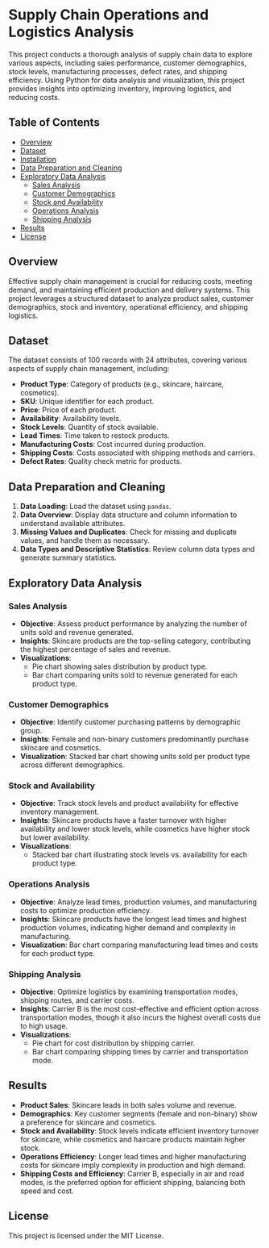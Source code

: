 # Supply Chain Operations and Logistics Analysis

This project conducts a thorough analysis of supply chain data to explore various aspects, including sales performance, customer demographics, stock levels, manufacturing processes, defect rates, and shipping efficiency. Using Python for data analysis and visualization, this project provides insights into optimizing inventory, improving logistics, and reducing costs.

## Table of Contents
- [Overview](#overview)
- [Dataset](#dataset)
- [Installation](#installation)
- [Data Preparation and Cleaning](#data-preparation-and-cleaning)
- [Exploratory Data Analysis](#exploratory-data-analysis)
  - [Sales Analysis](#sales-analysis)
  - [Customer Demographics](#customer-demographics)
  - [Stock and Availability](#stock-and-availability)
  - [Operations Analysis](#operations-analysis)
  - [Shipping Analysis](#shipping-analysis)
- [Results](#results)
- [License](#license)

## Overview
Effective supply chain management is crucial for reducing costs, meeting demand, and maintaining efficient production and delivery systems. This project leverages a structured dataset to analyze product sales, customer demographics, stock and inventory, operational efficiency, and shipping logistics.

## Dataset
The dataset consists of 100 records with 24 attributes, covering various aspects of supply chain management, including:
- **Product Type**: Category of products (e.g., skincare, haircare, cosmetics).
- **SKU**: Unique identifier for each product.
- **Price**: Price of each product.
- **Availability**: Availability levels.
- **Stock Levels**: Quantity of stock available.
- **Lead Times**: Time taken to restock products.
- **Manufacturing Costs**: Cost incurred during production.
- **Shipping Costs**: Costs associated with shipping methods and carriers.
- **Defect Rates**: Quality check metric for products.

## Data Preparation and Cleaning
1. **Data Loading**: Load the dataset using `pandas`.
2. **Data Overview**: Display data structure and column information to understand available attributes.
3. **Missing Values and Duplicates**: Check for missing and duplicate values, and handle them as necessary.
4. **Data Types and Descriptive Statistics**: Review column data types and generate summary statistics.

## Exploratory Data Analysis

### Sales Analysis
- **Objective**: Assess product performance by analyzing the number of units sold and revenue generated.
- **Insights**: Skincare products are the top-selling category, contributing the highest percentage of sales and revenue.
- **Visualizations**: 
  - Pie chart showing sales distribution by product type.
  - Bar chart comparing units sold to revenue generated for each product type.

### Customer Demographics
- **Objective**: Identify customer purchasing patterns by demographic group.
- **Insights**: Female and non-binary customers predominantly purchase skincare and cosmetics.
- **Visualization**: Stacked bar chart showing units sold per product type across different demographics.

### Stock and Availability
- **Objective**: Track stock levels and product availability for effective inventory management.
- **Insights**: Skincare products have a faster turnover with higher availability and lower stock levels, while cosmetics have higher stock but lower availability.
- **Visualizations**: 
  - Stacked bar chart illustrating stock levels vs. availability for each product type.

### Operations Analysis
- **Objective**: Analyze lead times, production volumes, and manufacturing costs to optimize production efficiency.
- **Insights**: Skincare products have the longest lead times and highest production volumes, indicating higher demand and complexity in manufacturing.
- **Visualization**: Bar chart comparing manufacturing lead times and costs for each product type.

### Shipping Analysis
- **Objective**: Optimize logistics by examining transportation modes, shipping routes, and carrier costs.
- **Insights**: Carrier B is the most cost-effective and efficient option across transportation modes, though it also incurs the highest overall costs due to high usage.
- **Visualizations**: 
  - Pie chart for cost distribution by shipping carrier.
  - Bar chart comparing shipping times by carrier and transportation mode.

## Results
- **Product Sales**: Skincare leads in both sales volume and revenue.
- **Demographics**: Key customer segments (female and non-binary) show a preference for skincare and cosmetics.
- **Stock and Availability**: Stock levels indicate efficient inventory turnover for skincare, while cosmetics and haircare products maintain higher stock.
- **Operations Efficiency**: Longer lead times and higher manufacturing costs for skincare imply complexity in production and high demand.
- **Shipping Costs and Efficiency**: Carrier B, especially in air and road modes, is the preferred option for efficient shipping, balancing both speed and cost.

## License
This project is licensed under the MIT License.
